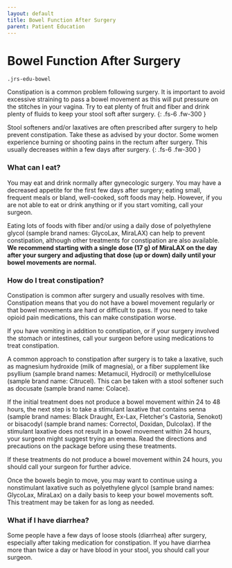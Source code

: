 ```yaml
---
layout: default
title: Bowel Function After Surgery
parent: Patient Education
---
```


# Bowel Function After Surgery

`.jrs-edu-bowel`

Constipation is a common problem following surgery. It is important to avoid excessive straining to pass a bowel movement as this will put pressure on the stitches in your vagina. Try to eat plenty of fruit and fiber and drink plenty of fluids to keep your stool soft after surgery. 
{: .fs-6 .fw-300 }

Stool softeners and/or laxatives are often prescribed after surgery to help prevent constipation. Take these as advised by your doctor. Some women experience burning or shooting pains in the rectum after surgery. This usually decreases within a few days after surgery.
{: .fs-6 .fw-300 }

### What can I eat?

You may eat and drink normally after gynecologic surgery. You may have a decreased appetite for the first few days after surgery; eating small, frequent meals or bland, well-cooked, soft foods may help. However, if you are not able to eat or drink anything or if you start vomiting, call your surgeon.

Eating lots of foods with fiber and/or using a daily dose of polyethylene glycol (sample brand names: GlycoLax, MiraLAX) can help to prevent constipation, although other treatments for constipation are also available. **We recommend starting with a single dose (17 g) of MiraLAX on the day after your surgery and adjusting that dose (up or down) daily until your bowel movements are normal.**

### How do I treat constipation?

Constipation is common after surgery and usually resolves with time. Constipation means that you do not have a bowel movement regularly or that bowel movements are hard or difficult to pass. If you need to take opioid pain medications, this can make constipation worse.

If you have vomiting in addition to constipation, or if your surgery involved the stomach or intestines, call your surgeon before using medications to treat constipation.

A common approach to constipation after surgery is to take a laxative, such as magnesium hydroxide (milk of magnesia), or a fiber supplement like psyllium (sample brand names: Metamucil, Hydrocil) or methylcellulose (sample brand name: Citrucel). This can be taken with a stool softener such as docusate (sample brand name: Colace).

If the initial treatment does not produce a bowel movement within 24 to 48 hours, the next step is to take a stimulant laxative that contains senna (sample brand names: Black Draught, Ex-Lax, Fletcher's Castoria, Senokot) or bisacodyl (sample brand names: Correctol, Doxidan, Dulcolax). If the stimulant laxative does not result in a bowel movement within 24 hours, your surgeon might suggest trying an enema. Read the directions and precautions on the package before using these treatments.

If these treatments do not produce a bowel movement within 24 hours, you should call your surgeon for further advice.

Once the bowels begin to move, you may want to continue using a nonstimulant laxative such as polyethylene glycol (sample brand names: GlycoLax, MiraLax) on a daily basis to keep your bowel movements soft. This treatment may be taken for as long as needed.

### What if I have diarrhea?

Some people have a few days of loose stools (diarrhea) after surgery, especially after taking medication for constipation. If you have diarrhea more than twice a day or have blood in your stool, you should call your surgeon.
